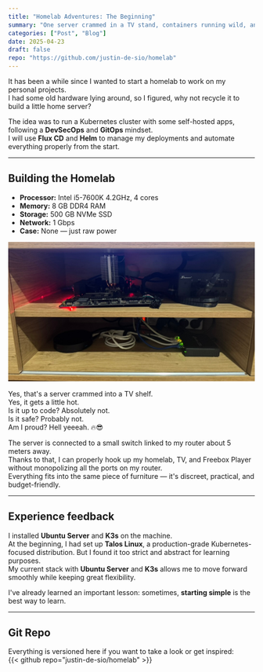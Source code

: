 ```yaml
---
title: "Homelab Adventures: The Beginning"
summary: "One server crammed in a TV stand, containers running wild, and GitOps keeping everything under control."
categories: ["Post", "Blog"]
date: 2025-04-23
draft: false
repo: "https://github.com/justin-de-sio/homelab"
---
```


It has been a while since I wanted to start a homelab to work on my personal projects.  
I had some old hardware lying around, so I figured, why not recycle it to build a little home server?

The idea was to run a Kubernetes cluster with some self-hosted apps, following a **DevSecOps** and **GitOps** mindset.  
I will use **Flux CD** and **Helm** to manage my deployments and automate everything properly from the start.

---

## Building the Homelab

- **Processor:** Intel i5-7600K 4.2GHz, 4 cores  
- **Memory:** 8 GB DDR4 RAM  
- **Storage:** 500 GB NVMe SSD  
- **Network:** 1 Gbps  
- **Case:** None — just raw power

![Photo of my server](homelab.jpeg)

Yes, that's a server crammed into a TV shelf.  
Yes, it gets a little hot.  
Is it up to code? Absolutely not.  
Is it safe? Probably not.  
Am I proud? Hell yeeeah. 🔥😎

The server is connected to a small switch linked to my router about 5 meters away.  
Thanks to that, I can properly hook up my homelab, TV, and Freebox Player without monopolizing all the ports on my router.  
Everything fits into the same piece of furniture — it's discreet, practical, and budget-friendly.

---

## Experience feedback  

I installed **Ubuntu Server** and **K3s** on the machine.  
At the beginning, I had set up **Talos Linux**, a production-grade Kubernetes-focused distribution. But I found it too strict and abstract for learning purposes.  
My current stack with **Ubuntu Server** and **K3s** allows me to move forward smoothly while keeping great flexibility.

I've already learned an important lesson: sometimes, **starting simple** is the best way to learn.

---

## Git Repo  

Everything is versioned here if you want to take a look or get inspired:  
{{< github repo="justin-de-sio/homelab" >}}